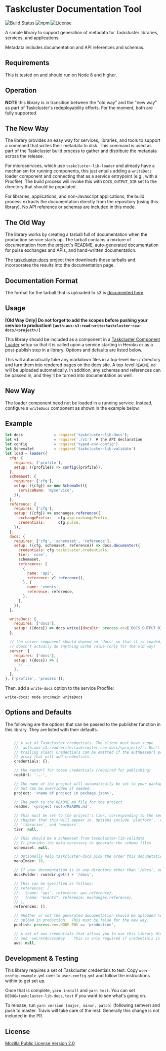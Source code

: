 # Taskcluster Documentation Tool

[![Build Status](https://travis-ci.org/taskcluster/taskcluster-lib-docs.svg?branch=master)](https://travis-ci.org/taskcluster/taskcluster-lib-docs)
[![npm](https://img.shields.io/npm/v/taskcluster-lib-docs.svg?maxAge=2592000)](https://www.npmjs.com/package/taskcluster-lib-docs)
[![License](https://img.shields.io/badge/license-MPL%202.0-orange.svg)](http://mozilla.org/MPL/2.0)

A simple library to support generation of metadata for Taskcluster libraries, services, and applications.

Metadata includes documentation and API references and schemas.

Requirements
------------

This is tested on and should run on Node 8 and higher.

Operation
---------

**NOTE** this library is in transition between the "old way" and the "new way" as part of Taskcluster's redeployability efforts.
For the moment, both are fully supported.

## The New Way

The library provides an easy way for services, libraries, and tools to support a command that writes their metadata to disk.
This command is used as part of the Taskcluster build process to gather and distribute the metadata across the release.

For microservices, which use `taskcluster-lib-loader` and already have a mechanism for running components, this just entails adding a `writeDocs` loader component and connecting that as a service entrypoint (e.g., with a Procfile).
The build process will invoke this with `DOCS_OUTPUT_DIR` set to the directory that should be populated.

For libraries, applications, and non-Javascript applications, the build process extracts the documentation directly from the repository (using this library).
No API reference or schemas are included in this mode.

## The Old Way

The library works by creating a tarball full of documentation when the
production service starts up.  The tarball contains a mixture of documentation
from the project's README, auto-generated documentation for pulse exchanges and
APIs, and hand-written documentation.

The [taskcluster-docs](https://github.com/taskcluster/taskcluster-docs) project
then downloads those tarballs and incorporates the results into the
documentation page.

Documentation Format
--------------------

The format for the tarball that is uploaded to s3 is [documented here](https://github.com/taskcluster/taskcluster-lib-docs/blob/master/docs/format.md).

Usage
-----

**[Old Way Only] Do not forget to add the scopes before pushing your service to production! `[auth:aws-s3:read-write:taskcluster-raw-docs/<project>/]`**

This library should be included as a component in a [Taskcluster Component Loader](https://github.com/taskcluster/taskcluster-lib-loader)
setup so that it is called upon a service starting in Heroku or as a post-publish step in a library. Options and defaults are listed
below.

This will automatically take any markdown files in a top-level `docs/` directory and turn them into rendered pages on the docs site.
A top-level `README.md` will be uploaded automatically.
In addition, any schemas and references can be passed in, and they'll be turned into documentation as well.

## New Way

The loader component need not be loaded in a running service.
Instead, configure a `writeDocs` component as shown in the example below.

Example
-------

```js
let docs              = require('taskcluster-lib-docs');
let v1                = require('./v1')  # the API declaration
let config            = require('typed-env-config')
let SchemaSet         = require('taskcluster-lib-validate')
let load = loader({
  cfg: {
    requires: ['profile'],
    setup: ({profile}) => config({profile}),
  },
  schemaset: {
    requires: ['cfg'],
    setup: ({cfg}) => new SchemaSet({
      serviceName: 'myservice',
    }),
  },
  reference: {
    requires: ['cfg'],
    setup: ({cfg}) => exchanges.reference({
      exchangePrefix:   cfg.app.exchangePrefix,
      credentials:      cfg.pulse,
    }),
  },
  docs: {
    requires: ['cfg', 'schemaset', 'reference'],
    setup: ({cfg, schemaset, reference}) => docs.documenter({
      credentials: cfg.taskcluster.credentials,
      tier: 'core',
      schemaset,
      references: [
        {
          name: 'api',
          reference: v1.reference(),
        }, {
          name: 'events',
          reference: reference,
        },
      ],
    }),
  },

  writeDocs: {
    requires: ['docs'],
    setup: ({docs}) => docs.write({docsDir: process.env['DOCS_OUTPUT_DIR']}),
  },

  // the server component should depend on `docs` so that it is loaded, but
  // doesn't actually do anything withe value (only for the old way)
  server: {
    requires: ['docs'],
    setup: ({docs}) => {
      // ...
    },
  },
}, ['profile', 'process']);
```

Then, add a `write-docs` option to the service Procfile:

```
write-docs: node src/main writeDocs
```

Options and Defaults
--------------------

The following are the options that can be passed to the publisher function in this library. They are listed with their defaults.

```js

    // A set of Taskcluster credentials. The client must have scope
    // `auth:aws-s3:read-write:taskcluster-raw-docs/<project>/`. Don't forget the
    // trailing slash! Credentials can be omitted if the authBaseUrl points to a
    // proxy that will add credentials.
    credentials: {},

    // the rootUrl for these credentials (required for publishing)
    rootUrl: '...',

    // The name of the project will automatically be set to your package name from package.json,
    // but can be overridden if needed.
    project: '<name of project in package.json>',

    // The path to the README.md file for the project
    readme: '<project root>/README.md',

    // This must be set to the project's tier, corresponding to the section of the docs reference
    // chapter that this will appear in. Options include 'platform', 'core', 'integrations', 'operations',
    // 'libraries', and 'workers'.
    tier: null,

    // This should be a schemaset from taskcluster-lib-validate
    // It provides the data necessary to generate the schema files
    schemaset: null,

    // Optionally help taskcluster-docs pick the order this documetation should appear in on the list.
    menuIndex: 10,

    // If your documentation is in any directory other than '/docs', set this manually.
    docsFolder: rootdir.get() + '/docs',

    // This can be specified as follows:
    // references: [
    //   {name: "api", reference: api.reference},
    //   {name: "events", reference: exchanges.reference},
    // ],
    references: [],

    // Whether or not the generated documentation should be uploaded to s3.  Generally services will only
    // upload in production.  This must be false for the new way.
    publish: process.env.NODE_ENV == 'production',

    // A set of aws credentials that allows you to use this library directly. Must contain both 'accessKeyId'
    // and 'secretAccessKey'.  This is only required if credentials is unavailable.
    aws: null,
```

Development & Testing
---------------------

This library requires a set of Taskcluster credentials to test. Copy `user-config-example.yml` over to `user-config.yml`
and follow the instructions within to get set up.

Once that is complete, `yarn install` and `yarn test`. You can set `DEBUG=taskcluster-lib-docs,test` if you want to see what's going on.

To release, run `yarn version [major, minor, patch]` (following semver) and push
to master.  Travis will take care of the rest.  Generally this change is not
included in the PR.

License
-------

[Mozilla Public License Version 2.0](https://github.com/taskcluster/taskcluster-lib-validate/blob/master/LICENSE)
